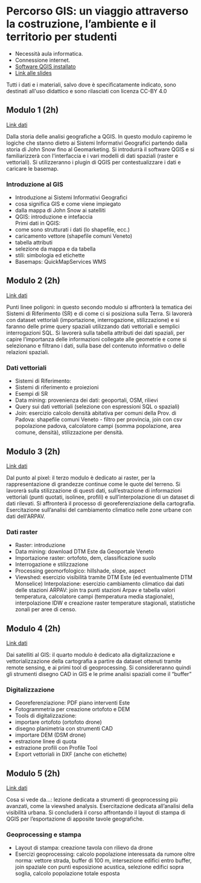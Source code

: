  # Percorso GIS: un viaggio attraverso la costruzione, l’ambiente e il territorio per studenti

* Necessità aula informatica.
* Connessione internet.
* [Software QGIS installato](https://qgis.org/downloads/QGIS-OSGeo4W-3.36.0-1.msi)
* [Link alle slides](https://docs.google.com/presentation/d/1rVDbSUtQ4r-1ev7_xsUm5pY7KFVrygD76g24w607Bow/edit?usp=sharing)

Tutti i dati e i materiali, salvo dove è specificatamente indicato, sono destinati all'uso didattico e sono rilasciati con licenza CC-BY 4.0

 ## Modulo 1 (2h)
[Link dati](https://drive.google.com/drive/folders/1PvS6UI1ruR1K0JNXw617S0RKR7QzI1TY?usp=sharing)

Dalla storia delle analisi geografiche a QGIS. In questo modulo capiremo le logiche che stanno dietro ai Sistemi Informativi Geografici partendo dalla storia di John Snow fino al Geomarketing. Si introdurrà il software QGIS e si familiarizzerà con l'interfaccia e i vari modelli di dati spaziali (raster e vettoriali). Si utilizzeranno i plugin di QGIS per contestualizzare i dati e caricare le basemap.

 ### Introduzione al GIS

* Introduzione ai Sistemi Informativi Geografici
* cosa significa GIS e come viene impiegato 
* dalla mappa di John Snow ai satelliti
* QGIS: introduzione e intefaccia  
  Primi dati in QGIS:
* come sono strutturati i dati (lo shapefile, ecc.)
* caricamento vettore (shapefile comuni Veneto)
* tabella attributi
* selezione da mappa e da tabella
* stili: simbologia ed etichette
* Basemaps:
 QuickMapServices
 WMS


 ## Modulo 2 (2h)
[Link dati](https://drive.google.com/drive/folders/17CAUkm3rC8NUpLni3vixayLukJwBlxep?usp=sharing)

Punti linee poligoni: in questo secondo modulo si affronterà la tematica dei Sistemi di Riferimento (SR) e di come ci si posiziona sulla Terra. Si lavorerà con dataset vettoriali (importazione, interrogazione, stilizzazione) e si faranno delle prime query spaziali utilizzando dati vettoriali e semplici interrogazioni SQL. Si lavorerà sulla tabella attributi dei dati spaziali, per capire l’importanza delle informazioni collegate alle geometrie e come si selezionano e filtrano i dati, sulla base del contenuto informativo o delle relazioni spaziali.

### Dati vettoriali

* Sistemi di Riferimento:
* Sistemi di riferimento e proiezioni
* Esempi di SR
* Data mining: provenienza dei dati: geoportali, OSM, rilievi
* Query sui dati vettoriali (selezione con espressioni SQL o spaziali)
* Join:  esercizio calcolo densità abitativa per comuni della Prov. di Padova: shapefile comuni Veneto - filtro per provincia, join con csv popolazione padova, calcolatore campi (somma popolazione, area comune, densità), stilizzazione per densità.


 ## Modulo 3 (2h)
[Link dati](https://drive.google.com/drive/folders/12fUyL91Tp3qWiwHYs1R4ZrGqveIhrlyz?usp=sharing)

Dal punto al pixel: il terzo modulo è dedicato ai raster, per la rappresentazione di grandezze continue come le quote del terreno. Si lavorerà sulla stilizzazione di questi dati, sull’estrazione di informazioni vettoriali (punti quotati, isolinee, profili) e sull’interpolazione di un dataset di dati rilevati. Si affronterà il processo di georeferenziazione della cartografia. Esercitazione sull’analisi del cambiamento climatico nelle zone urbane con dati dell'ARPAV.

### Dati raster

* Raster: introduzione
* Data mining: download DTM Este da Geoportale Veneto
* Importazione raster: ortofoto, dem, classificazione suolo
* Interrogazione e stilizzazione
* Processing geomorfologico: hillshade, slope, aspect
* Viewshed: esercizio visibilità tramite DTM Este (ed eventualmente DTM Monselice) Interpolazione: esercizio cambiamento climatico dai dati delle stazioni ARPAV: join tra punti stazioni Arpav e tabella valori temperatura, calcolatore campi (temperatura media stagionale), interpolazione IDW e creazione raster temperature stagionali, statistiche zonali per aree di censo.

 ## Modulo 4 (2h)
[Link dati](https://drive.google.com/drive/folders/1z8zbW7cGhlQIKWIivs-s2d2IuBikCRLt?usp=sharing)

Dai satelliti al GIS: il quarto modulo è dedicato alla digitalizzazione e vettorializzazione della cartografia a partire da dataset ottenuti tramite remote sensing, e ai primi tool di geoprocessing. Si considereranno quindi gli strumenti disegno CAD in GIS e le prime analisi spaziali come il “buffer”

### Digitalizzazione

* Georeferenziazione: PDF piano interventi Este
* Fotogrammetria per creazione ortofoto e DEM
* Tools di digitalizzazione:
* importare ortofoto (ortofoto drone)
* disegno planimetria con strumenti CAD
* importare DEM (DSM drone)
* estrazione linee di quota
* estrazione profili con Profile Tool
* Export vettoriali in DXF (anche con etichette)


 ## Modulo 5 (2h)
[Link dati]( https://drive.google.com/drive/folders/1F9fn1PG1C8gbWsfo8V5h7ac6HEbCIwtS?usp=sharing)

Cosa si vede da...: lezione dedicata a strumenti di geoprocessing più avanzati, come la viewshed analysis. Esercitazione dedicata all’analisi della visibilità urbana. Si concluderà il corso affrontando il layout di stampa di QGIS per l’esportazione di apposite tavole geografiche.

### Geoprocessing e stampa

* Layout di stampa:
creazione tavola con rilievo da drone
* Esercizi geoprocessing:
calcolo popolazione interessata da rumore oltre norma: vettore strada, buffer di 100 m, intersezione edifici entro buffer,  join spaziale con punti esposizione acustica, selezione edifici sopra soglia, calcolo popolazione totale esposta

